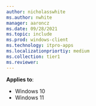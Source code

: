 ```yaml
---
author: nicholasswhite
ms.author: nwhite
manager: aaroncz
ms.date: 09/28/2021
ms.topic: include
ms.prod: windows-client
ms.technology: itpro-apps
ms.localizationpriortiy: medium
ms.collection: tier1
ms.reviewer:
---
```


**Applies to**:

- Windows 10
- Windows 11
